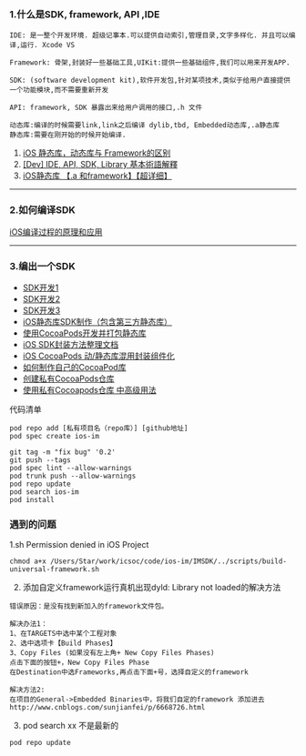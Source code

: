 ### 1.什么是SDK, framework, API ,IDE

```
IDE: 是一整个开发环境. 超级记事本.可以提供自动索引,管理目录,文字多样化. 并且可以编译,运行. Xcode VS

Framework: 骨架,封装好一些基础工具,UIKit:提供一些基础组件,我们可以用来开发APP.

SDK: (software development kit),软件开发包,针对某项技术,类似于给用户直接提供一个功能模块,而不需要重新开发

API: framework, SDK 暴露出来给用户调用的接口,.h 文件

动态库:编译的时候需要link,link之后编译 dylib,tbd, Embedded动态库,.a静态库
静态库:需要在刚开始的时候开始编译.
```
1. [iOS 静态库，动态库与 Framework的区别](https://skyline75489.github.io/post/2015-8-14_ios_static_dynamic_framework_learning.html)
2. [[Dev] IDE, API, SDK, Library 基本術語解釋](http://androchen.logdown.com/posts/2014/04/13/api-sdk-library)
3. [iOS静态库 【.a 和framework】【超详细】](https://github.com/BinaryArtists/ios-doc/blob/master/ios/library/iOS%E9%9D%99%E6%80%81%E5%BA%93%20%E3%80%90.a%20%E5%92%8Cframework%E3%80%91%E3%80%90%E8%B6%85%E8%AF%A6%E7%BB%86%E3%80%91.md)

---
### 2.如何编译SDK
[iOS编译过程的原理和应用](http://blog.csdn.net/hello_hwc/article/details/53557308)

---
### 3.编出一个SDK
- [SDK开发1](http://www.jianshu.com/p/813477451c28)
- [SDK开发2](http://www.jianshu.com/p/60f5312fa729)
- [SDK开发3](http://www.jianshu.com/p/9793dc5a9632)
- [iOS静态库SDK制作（包含第三方静态库）](http://www.jianshu.com/p/155a3cfb765e?utm_source=itdadao&utm_medium=referral)
- [使用CocoaPods开发并打包静态库](http://www.cnblogs.com/brycezhang/p/4117180.html)
- [iOS SDK封装方法整理文档](http://www.jianshu.com/p/9d227f631607)
- [iOS CocoaPods 动/静态库混用封装组件化](http://www.jianshu.com/p/544df88b6a1e)
- [如何制作自己的CocoaPod库](http://www.jianshu.com/p/81d364c32432)
- [创建私有CocoaPods仓库](http://www.jianshu.com/p/af29cf2ee69a)
- [使用私有Cocoapods仓库 中高级用法](http://www.jianshu.com/p/d6a592d6fced)


代码清单

```
pod repo add [私有项目名（repo库）] [github地址]
pod spec create ios-im

git tag -m "fix bug" '0.2'
git push --tags
pod spec lint --allow-warnings
pod trunk push --allow-warnings
pod repo update
pod search ios-im
pod install

```

### 遇到的问题
1.sh Permission denied in iOS Project
```http://www.jianshu.com/p/9d227f6316git tag -m "fix bug" '0.2'07
chmod a+x /Users/Star/work/icsoc/code/ios-im/IMSDK/../scripts/build-universal-framework.sh
```

2. 添加自定义framework运行真机出现dyld: Library not loaded的解决方法
```
错误原因：是没有找到新加入的framework文件包。

解决办法1：
1、在TARGETS中选中某个工程对象
2、选中选项卡【Build Phases】
3、Copy Files (如果没有左上角+ New Copy Files Phases)
点击下面的按钮+，New Copy Files Phase
在Destination中选Frameworks,再点击下面+号，选择自定义的framework

解决方法2:
在项目的General->Embedded Binaries中，将我们自定的framework 添加进去
http://www.cnblogs.com/sunjianfei/p/6668726.html
```
3. pod search xx 不是最新的
```
pod repo update

```

